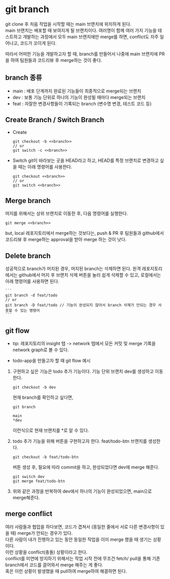 # git branch
git clone 후 처음 작업을 시작할 때는 main 브랜치에 위치하게 된다.<br> main 브랜치는 배포할 때 보여지게 될 브랜치이다.
여러명이 함께 여러 가지 기능을 테스트하고 개발하는 과정에서 모두 main 브랜치에만 merge를 하면, conflict도 자주 일어나고, 코드가 꼬이게 된다.<br>

따라서 어떠한 기능을 개발하고자 할 때, branch를 만들어서 나중에 main 브랜치에 PR을 하여 팀원들과 코드리뷰 후 merge하는 것이 좋다.

## branch 종류
- main : 배포 단계까지 완료된 기능들이 최종적으로 merge되는 브랜치
- dev : 보통 기능 단위로 하나의 기능이 완성될 때마다 merge되는 브랜치
- feat : 자잘한 변경사항들이 기록되는 branch (변수명 변경, 테스트 코드 등)

## Create Branch / Switch Branch
- Create
    ```
    git checkout -b <<branch>>
    // or
    git switch -c <<branch>>
    ```
- Switch
git이 바라보는 곳을 HEAD라고 하고, HEAD를 특정 브랜치로 변경하고 싶을 때는 아래 명령어를 사용한다. 
    ```
    git checkout <<branch>>
    // or
    git switch <<branch>>
    ```

## Merge branch
머지를 위해서는 상위 브랜치로 이동한 후, 다음 명령어를 실행한다.
```
git merge <<branch>>
```  

but, local 레포지토리에서 merge하는 것보다는, push & PR 후 팀원들과 github에서 코드리뷰 후 merge하는 approval을 받아 merge 하는 것이 낫다.

## Delete branch
성공적으로 branch가 머지된 경우, 머지된 branch는 삭제하면 된다.
원격 레포지토리에서는 github에서 머지 후 브랜치 삭제 버튼을 눌러 쉽게 삭제할 수 있고, 로컬에서는 아래 명령어를 사용하면 된다. 
    
    ```
    git branch -d feat/todo
    // or
    git branch -D feat/todo // 기능이 완성되지 않아서 branch 삭제가 안되는 경우 사용할 수 있는 명령어
    ```
## git flow
- tip: 레포지토리의 insight 탭 -> network 탭에서 모든 커밋 및 merge 기록을 network graph로 볼 수 있다.

- todo-app을 만들고자 할 때 git flow 예시
1. 구현하고 싶은 기능은 todo 추가 기능이다. 기능 단위 브랜치 dev를 생성하고 이동한다.
    ```
    git checkout -b dev
    ```
    현재 branch를 확인하고 싶다면,
    ```
    git branch
    ```
    ```
    main 
    *dev
    ```
     이런식으로 현재 브랜치를 *로 알 수 있다.

2. todo 추가 기능을 위해 버튼을 구현하고자 한다. feat/todo-btn 브랜치를 생성한다.
    ```
    git checkout -b feat/todo-btn
    ```
    버튼 생성 후, 필요에 따라 commit을 하고, 완성되었다면 dev에 merge 해준다.
    ```
    git switch dev
    git merge feat/todo-btn
    ```

3. 위와 같은 과정을 반복하여 dev에서 하나의 기능이 완성되었으면, main으로 merge해준다.

## merge conflict
여러 사람들과 협업을 하다보면, 코드가 겹쳐서 (동일한 줄에서 서로 다른 변경사항이 있을 때) merge가 안되는 경우가 있다.<br>
다른 사람이 내가 진행하고 있는 동안 동일한 작업을 이미 merge 했을 때 생기는 상황이다.<br>
이런 상황을 conflict(충돌) 상황이라고 한다.<br>
conflict를 미연에 방지하기 위해서는 작업 시작 전에 무조건 fetch/ pull을 통해 기존 branch에서 코드를 끌어와서 merge 해주는 게 좋다.<br>
혹은 이런 상황이 발생했을 때 pull하여 merge하여 해결하면 된다.





